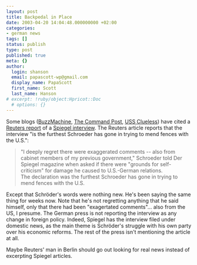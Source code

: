 ```yaml
---
layout: post
title: Backpedal in Place
date: 2003-04-20 14:04:48.000000000 +02:00
categories:
- german news
tags: []
status: publish
type: post
published: true
meta: {}
author:
  login: shanson
  email: papascott-wp@gmail.com
  display_name: PapaScott
  first_name: Scott
  last_name: Hanson
# excerpt: !ruby/object:Hpricot::Doc
  # options: {}
---
```

<p>Some blogs (<a title="BuzzMachine... by Jeff Jarvis" href="http://www.buzzmachine.com/archives/2003_04.html#003598">BuzzMachine</a>, <a title="The Command Post - Iraq - German PM Schröder regrets words that hit U.S.-German ties" href="http://www.command-post.org/archives/005913.html">The Command Post</a>, <a title="USS Clueless - Schroeder apologizes" href="http://denbeste.nu/cd_log_entries/2003/04/Schroederapologizes.shtml">USS Clueless</a>) have cited a <a href="http://abcnews.go.com/wire/World/reuters20030419_155.html" title="Schroeder Regrets Words That Hit U.S.-German Ties">Reuters report</a> of a <a title="Kanzler: 'Dann lasst uns streiten!' - DER SPIEGEL - SPIEGEL ONLINE" href="http://www.spiegel.de/spiegel/0,1518,245358,00.html">Spiegel interview</a>. The Reuters article reports that the interview "is the furthest Schroeder has gone in trying to mend fences with the U.S.":</p>
<blockquote><p>"I deeply regret there were exaggerated comments -- also from cabinet members of my previous government," Schroeder told Der Spiegel magazine when asked if there were "grounds for self-criticism" for damage he caused to U.S.-German relations.<br />
The declaration was the furthest Schroeder has gone in trying to mend fences with the U.S.</p></blockquote>
<p>Except that Schröder's words were nothing new. He's been saying the same thing for weeks now. Note that he's not regretting anything that he said himself, only that there had been "exagertated comments"... also from the US, I presume. The German press is not reporting the interview as any change in foreign policy. Indeed, Spiegel has the interview filed under domestic news, as the main theme is Schröder's struggle with his own party over his economic reforms. The rest of the press isn't mentioning the article at all.</p>
<p>Maybe Reuters' man in Berlin should go out looking for real news instead of excerpting Spiegel articles.</p>
